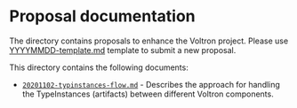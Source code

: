 # Proposal documentation

The directory contains proposals to enhance the Voltron project. Please use [YYYYMMDD-template.md](./YYYYMMDD-template.md) template to submit a new proposal. 

This directory contains the following documents:

- [`20201102-typinstances-flow.md`](20201102-typinstances-flow.md) - Describes the approach for handling the TypeInstances (artifacts) between different Voltron components.
